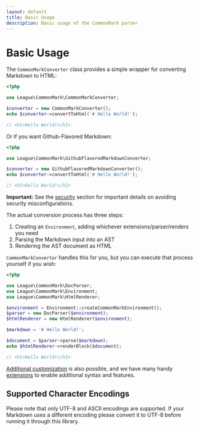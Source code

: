 ```yaml
---
layout: default
title: Basic Usage
description: Basic usage of the CommonMark parser
---
```


Basic Usage
==============

The `CommonMarkConverter` class provides a simple wrapper for converting Markdown to HTML:

~~~php
<?php

use League\CommonMark\CommonMarkConverter;

$converter = new CommonMarkConverter();
echo $converter->convertToHtml('# Hello World!');

// <h1>Hello World!</h1>
~~~

Or if you want Github-Flavored Markdown:

```php
<?php

use League\CommonMark\GithubFlavoredMarkdownConverter;

$converter = new GithubFlavoredMarkdownConverter();
echo $converter->convertToHtml('# Hello World!');

// <h1>Hello World!</h1>
```

<i class="fa fa-exclamation-triangle"></i>
**Important:** See the [security](/1.3/security/) section for important details on avoiding security misconfigurations.

The actual conversion process has three steps:

 1. Creating an `Environment`, adding whichever extensions/parser/renders you need
 2. Parsing the Markdown input into an AST
 3. Rendering the AST document as HTML

`CommonMarkConverter` handles this for you, but you can execute that process yourself if you wish:

~~~php
<?php

use League\CommonMark\DocParser;
use League\CommonMark\Environment;
use League\CommonMark\HtmlRenderer;

$environment = Environment::createCommonMarkEnvironment();
$parser = new DocParser($environment);
$htmlRenderer = new HtmlRenderer($environment);

$markdown = '# Hello World!';

$document = $parser->parse($markdown);
echo $htmlRenderer->renderBlock($document);

// <h1>Hello World!</h1>
~~~

[Additional customization](/1.3/customization/overview/) is also possible, and we have many handy [extensions](/1.3/extensions/overview/) to enable additional syntax and features.

## Supported Character Encodings

Please note that only UTF-8 and ASCII encodings are supported.  If your Markdown uses a different encoding please convert it to UTF-8 before running it through this library.
